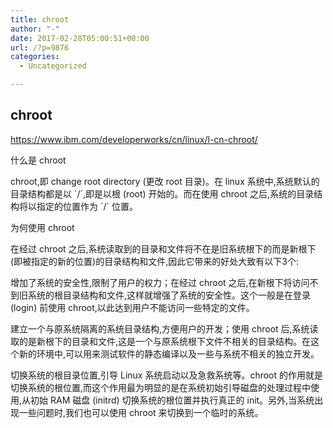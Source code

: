 ```yaml
---
title: chroot
author: "-"
date: 2017-02-28T05:00:51+00:00
url: /?p=9876
categories:
  - Uncategorized

---
```

## chroot
https://www.ibm.com/developerworks/cn/linux/l-cn-chroot/

什么是 chroot
  
chroot,即 change root directory (更改 root 目录)。在 linux 系统中,系统默认的目录结构都是以 \`/\`,即是以根 (root) 开始的。而在使用 chroot 之后,系统的目录结构将以指定的位置作为 \`/\` 位置。

为何使用 chroot
  
在经过 chroot 之后,系统读取到的目录和文件将不在是旧系统根下的而是新根下(即被指定的新的位置)的目录结构和文件,因此它带来的好处大致有以下3个: 

增加了系统的安全性,限制了用户的权力；在经过 chroot 之后,在新根下将访问不到旧系统的根目录结构和文件,这样就增强了系统的安全性。这个一般是在登录 (login) 前使用 chroot,以此达到用户不能访问一些特定的文件。
  
建立一个与原系统隔离的系统目录结构,方便用户的开发；使用 chroot 后,系统读取的是新根下的目录和文件,这是一个与原系统根下文件不相关的目录结构。在这个新的环境中,可以用来测试软件的静态编译以及一些与系统不相关的独立开发。
  
切换系统的根目录位置,引导 Linux 系统启动以及急救系统等。chroot 的作用就是切换系统的根位置,而这个作用最为明显的是在系统初始引导磁盘的处理过程中使用,从初始 RAM 磁盘 (initrd) 切换系统的根位置并执行真正的 init。另外,当系统出现一些问题时,我们也可以使用 chroot 来切换到一个临时的系统。